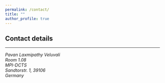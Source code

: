 ```yaml
---
permalink: /contact/
title: ""
author_profile: true
---
```


## Contact details 


------------------
<address>
Pavan Laxmipathy Veluvali <br /> Room 1.08 <br />  MPI-DCTS<br /> Sandtorstr. 1, 39106<br /> Germany
</address> 

